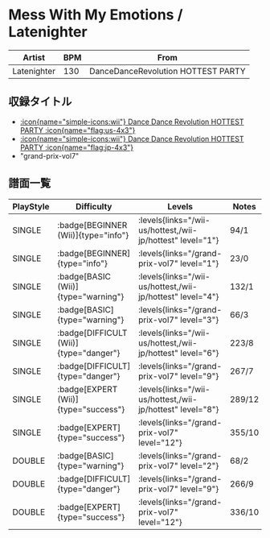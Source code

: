 # Mess With My Emotions / Latenighter

|Artist|BPM|From|
|------|---|----|
|Latenighter|130|DanceDanceRevolution HOTTEST PARTY|

## 収録タイトル

- [:icon{name="simple-icons:wii"} Dance Dance Revolution HOTTEST PARTY :icon{name="flag:us-4x3"}](/wii-us/hottest)
- [:icon{name="simple-icons:wii"} Dance Dance Revolution HOTTEST PARTY :icon{name="flag:jp-4x3"}](/wii-jp/hottest)
- "grand-prix-vol7"

## 譜面一覧

|PlayStyle|Difficulty|Levels|Notes|Movie|
|---------|----------|------|-----|-----|
|SINGLE| :badge[BEGINNER (Wii)]{type="info"}| :levels{links="/wii-us/hottest,/wii-jp/hottest" level="1"}|94/1||
|SINGLE| :badge[BEGINNER]{type="info"}| :levels{links="/grand-prix-vol7" level="1"}|23/0||
|SINGLE| :badge[BASIC (Wii)]{type="warning"}| :levels{links="/wii-us/hottest,/wii-jp/hottest" level="4"}|132/1||
|SINGLE| :badge[BASIC]{type="warning"}| :levels{links="/grand-prix-vol7" level="3"}|66/3||
|SINGLE| :badge[DIFFICULT (Wii)]{type="danger"}| :levels{links="/wii-us/hottest,/wii-jp/hottest" level="6"}|223/8||
|SINGLE| :badge[DIFFICULT]{type="danger"}| :levels{links="/grand-prix-vol7" level="9"}|267/7||
|SINGLE| :badge[EXPERT (Wii)]{type="success"}| :levels{links="/wii-us/hottest,/wii-jp/hottest" level="8"}|289/12||
|SINGLE| :badge[EXPERT]{type="success"}| :levels{links="/grand-prix-vol7" level="12"}|355/10||
|DOUBLE| :badge[BASIC]{type="warning"}| :levels{links="/grand-prix-vol7" level="2"}|68/2||
|DOUBLE| :badge[DIFFICULT]{type="danger"}| :levels{links="/grand-prix-vol7" level="9"}|266/9||
|DOUBLE| :badge[EXPERT]{type="success"}| :levels{links="/grand-prix-vol7" level="12"}|336/10||

